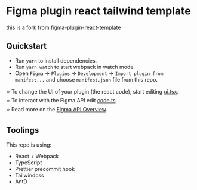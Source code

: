 # Figma plugin react tailwind template

this is a fork from [figma-plugin-react-template](https://github.com/nirsky/figma-plugin-react-template)

## Quickstart

- Run `yarn` to install dependencies.
- Run `yarn watch` to start webpack in watch mode.
- Open `Figma` -> `Plugins` -> `Development` -> `Import plugin from manifest...` and choose `manifest.json` file from this repo.

⭐ To change the UI of your plugin (the react code), start editing [ui.tsx](./src/ui.tsx).  
⭐ To interact with the Figma API edit [code.ts](./src/code.ts).  
⭐ Read more on the [Figma API Overview](https://www.figma.com/plugin-docs/api/api-overview/).

## Toolings

This repo is using:

- React + Webpack
- TypeScript
- Prettier precommit hook
- Tailwindcss
- AntD
